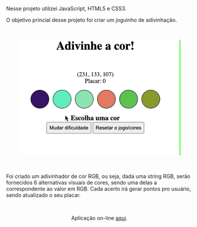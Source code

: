 Nesse projeto utilizei JavaScript, HTML5 e CSS3.

O objetivo princial desse projeto foi criar um joguinho de adivinhação.

<br>
<p align='center'>
  <img src='img/guess-the-color.gif'>
</p>
<br>

Foi criado um adivinhador de cor RGB, ou seja, dada uma string RGB, serão fornecidos 6 alternativas visuais de cores, sendo uma delas a correspondente ao valor em RGB. Cada acerto irá gerar pontos pro usuário, sendo atualizado o seu placar.

<br>
<p align='center'>Aplicação on-line <a href='https://ilanaragao.github.io/projects/color-guess/'>aqui</a>.
</p>
